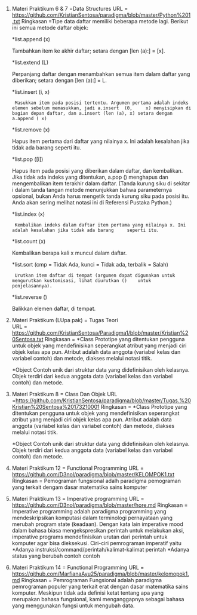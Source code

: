 1. Materi Praktikum 6 & 7 =Data Structures
   URL = https://github.com/KristianSentosa/paradigma/blob/master/Python%201.txt
   Ringkasan =Tipe data daftar memiliki beberapa metode lagi. Berikut ini semua metode daftar objek:

	*list.append (x)

   	 Tambahkan item ke akhir daftar; setara dengan [len (a):] = [x].

	*list.extend (L)

   	 Perpanjang daftar dengan menambahkan semua item dalam daftar yang diberikan; setara dengan [len (a):] = L.

	*list.insert (i, x)

    	Masukkan item pada posisi tertentu. Argumen pertama adalah indeks elemen sebelum memasukkan, jadi a.insert 	(0, 	x) menyisipkan di bagian depan daftar, dan a.insert (len (a), x) setara dengan a.append ( x)
	
	*list.remove (x)

   	 Hapus item pertama dari daftar yang nilainya x. Ini adalah kesalahan jika tidak ada barang seperti itu.

	*list.pop ([i])

   	 Hapus item pada posisi yang diberikan dalam daftar, dan kembalikan. Jika tidak ada indeks yang ditentukan, 		a.pop () menghapus dan mengembalikan item terakhir dalam daftar. (Tanda kurung siku di sekitar i dalam tanda 	tangan metode menunjukkan bahwa parameternya opsional, bukan Anda harus mengetik tanda kurung siku pada 	posisi itu. Anda akan sering melihat notasi 	ini di Referensi Pustaka Python.)

	*list.index (x)

    	Kembalikan indeks dalam daftar item pertama yang nilainya x. Ini adalah kesalahan jika tidak ada barang 	seperti itu.

	*list.count (x)

   	 Kembalikan berapa kali x muncul dalam daftar.

	*list.sort (cmp = Tidak Ada, kunci = Tidak ada, terbalik = Salah)

    	Urutkan item daftar di tempat (argumen dapat digunakan untuk mengurutkan kustomisasi, lihat diurutkan ()	untuk penjelasannya).

	*list.reverse ()

   	 Balikkan elemen daftar, di tempat.

2. Materi Praktikum (LUpa pak) = Tugas Teori  
   URL = https://github.com/KristianSentosa/Paradigma1/blob/master/Kristian%20Sentosa.txt
   Ringkasan =  *Class Prototipe yang ditentukan pengguna untuk objek yang mendefinisikan seperangkat atribut yang    	menjadi ciri objek kelas apa pun. Atribut adalah data anggota (variabel kelas dan 					variabel contoh) dan metode, diakses melalui notasi titik.

	*Object Contoh unik dari struktur data yang didefinisikan oleh kelasnya. Objek terdiri dari kedua anggota 	data (variabel kelas dan variabel contoh) dan metode.

3. Materi Praktikum 8 = Class Dan Objek
   URL =https://github.com/KristianSentosa/paradigma/blob/master/Tugas.%20Kristian%20Sentosa%20173210001
   Ringkasan = 
	*Class 	Prototipe yang ditentukan pengguna untuk objek yang mendefinisikan seperangkat atribut yang menjadi 	ciri objek kelas apa pun. Atribut adalah data anggota (variabel kelas dan 			variabel   	contoh) dan metode, diakses melalui notasi titik.

	*Object 	Contoh unik dari struktur data yang didefinisikan oleh kelasnya. Objek terdiri dari kedua 	anggota data (variabel kelas dan variabel contoh) dan metode.

4. Materi Praktikum 12 = Functional Programming
   URL = https://github.com/D3nol/paradigma/blob/master/KELOMPOK1.txt
   Ringkasan = Pemograman fungsional adalh paradigma pemograman yang terkait dengam dasar matematika sains komputer

5. Materi Praktikum 13 = Imperative programming
   URL = https://github.com/D3nol/paradigma/blob/master/hore.md
   Ringkasan = Imperative programming adalah paradigma programming yang mendeskripsikan komputasi dalam terminologi 	pernayataan yang merubah program state (keadaan). Dengan kata lain imperative mood dalam bahasa biasa 	mengekspresikan perintah untuk melakukan aksi, imperative programs mendefinisikan urutan dari perintah untuk 	komputer agar bisa dieksekusi. Ciri-ciri pemrograman 	imperatif yaitu
	*Adanya instruksi/command/perintah/kalimat-kalimat perintah
	*Adanya status yang berubah contoh contoh

6. Materi Praktikum 14 = Functional Programming
   URL = https://github.com/MarfianaAyu25/paradigma/blob/master/kelomopok1.md
   Ringkasan = Pemrograman Fungsional adalah paradigma pemrograman populer yang terkait erat dengan dasar matematika 	sains komputer. Meskipun tidak ada definisi ketat tentang apa yang merupakan bahasa fungsional, kami 			menganggapnya sebagai bahasa yang menggunakan fungsi untuk mengubah data.

